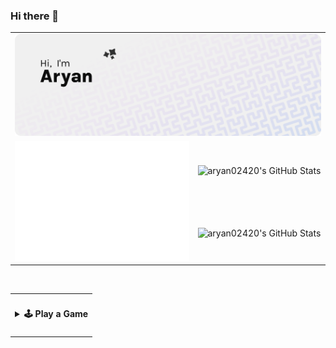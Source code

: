 ### Hi there 👋

<table border="0">
  <tr>
    <td colspan="2">
      <picture>
        <source
          media="(prefers-color-scheme: dark)"
          srcset="images/banner.png"
        />
        <img
          src="images/banner_light.png"
          alt="Hi, I'm Aryan"
        />
      </picture>
    </td>
  </tr>
  <tr>
    <td rowspan="2">
      <picture>
        <source
          media="(prefers-color-scheme: dark)"
          srcset="userfetch/info.svg"
          width="390"
        />
        <img
          src="userfetch/info_light.svg"
          alt="aryan02420's GitHub Stats"
          width="390"
        />
      </picture>
    </td>
    <td>
      <picture>
        <source
          media="(prefers-color-scheme: dark)"
          srcset="https://github-readme-stats.vercel.app/api?username=aryan02420&show_icons=true&hide_title=true&hide_border=true&border_radius=12&include_all_commits=true&count_private=true&bg_color=18181B&icon_color=4ade80&text_color=fcfcfc&title_color=4ade80"
          width="380"
        />
        <img
          src="https://github-readme-stats.vercel.app/api?username=aryan02420&show_icons=true&hide_title=true&hide_border=true&border_radius=12&include_all_commits=true&count_private=true&bg_color=f0f0f0&icon_color=3b82f6&text_color=232627&title_color=3b82f6"
          alt="aryan02420's GitHub Stats"
          width="380"
        />
      </picture>
    </td>
  </tr>
  <tr>
    <td>
      <picture>
        <source
          media="(prefers-color-scheme: dark)"
          srcset="https://github-readme-stats.vercel.app/api/top-langs/?username=aryan02420&layout=compact&hide_title=true&langs_count=6&hide_border=true&border_radius=12&card_width=380&bg_color=18181B&icon_color=4ade80&text_color=fcfcfc&title_color=4ade80"
          width="380"
        />
        <img
          src="https://github-readme-stats.vercel.app/api/top-langs/?username=aryan02420&layout=compact&hide_title=true&langs_count=6&hide_border=true&border_radius=12&card_width=380&bg_color=f0f0f0&icon_color=3b82f6&text_color=232627&title_color=3b82f6"
          alt="aryan02420's GitHub Stats"
          width="380"
        />
      </picture>
    </td>
  </tr>
</table>


<br/>

<table>
  <tr>
    <td>
      <h4>
        <details>
          <summary>🕹️ Play a Game</summary>
          <!--START_SECTION:wreadle--><!--VAR:wreadle state=8gb0jj4gn0g418j000hrk8rqo4p42lbbo-->

<p align="center">
<table>
<tr><th>

# <img height="32px" src="https://raw.githubusercontent.com/aryan02420/wordle/main/public/images/timer.svg" alt="timer" /> WORDLE

</th></tr>
<tr><td>

<br/>

</td></tr>
<tr><td><p align="center">

|      |      |      |      |      |
| ---- | ---- | ---- | ---- | ---- |
|<img height="40px" src="https://raw.githubusercontent.com/aryan02420/wordle/main/public/images/c1.png" />|<img height="40px" src="https://raw.githubusercontent.com/aryan02420/wordle/main/public/images/h1.png" />|<img height="40px" src="https://raw.githubusercontent.com/aryan02420/wordle/main/public/images/o1.png" />|<img height="40px" src="https://raw.githubusercontent.com/aryan02420/wordle/main/public/images/r1.png" />|<img height="40px" src="https://raw.githubusercontent.com/aryan02420/wordle/main/public/images/d1.png" />|
|<img height="40px" src="https://raw.githubusercontent.com/aryan02420/wordle/main/public/images/p1.png" />|<img height="40px" src="https://raw.githubusercontent.com/aryan02420/wordle/main/public/images/l2.png" />|<img height="40px" src="https://raw.githubusercontent.com/aryan02420/wordle/main/public/images/a2.png" />|<img height="40px" src="https://raw.githubusercontent.com/aryan02420/wordle/main/public/images/t3.png" />|<img height="40px" src="https://raw.githubusercontent.com/aryan02420/wordle/main/public/images/e3.png" />|
|<img height="40px" src="https://raw.githubusercontent.com/aryan02420/wordle/main/public/images/q0.png" />|<img height="40px" src="https://raw.githubusercontent.com/aryan02420/wordle/main/public/images/cursor.png" />|<img height="40px" src="https://raw.githubusercontent.com/aryan02420/wordle/main/public/images/blank.png" />|<img height="40px" src="https://raw.githubusercontent.com/aryan02420/wordle/main/public/images/blank.png" />|<img height="40px" src="https://raw.githubusercontent.com/aryan02420/wordle/main/public/images/blank.png" />|
|<img height="40px" src="https://raw.githubusercontent.com/aryan02420/wordle/main/public/images/blank.png" />|<img height="40px" src="https://raw.githubusercontent.com/aryan02420/wordle/main/public/images/blank.png" />|<img height="40px" src="https://raw.githubusercontent.com/aryan02420/wordle/main/public/images/blank.png" />|<img height="40px" src="https://raw.githubusercontent.com/aryan02420/wordle/main/public/images/blank.png" />|<img height="40px" src="https://raw.githubusercontent.com/aryan02420/wordle/main/public/images/blank.png" />|
|<img height="40px" src="https://raw.githubusercontent.com/aryan02420/wordle/main/public/images/blank.png" />|<img height="40px" src="https://raw.githubusercontent.com/aryan02420/wordle/main/public/images/blank.png" />|<img height="40px" src="https://raw.githubusercontent.com/aryan02420/wordle/main/public/images/blank.png" />|<img height="40px" src="https://raw.githubusercontent.com/aryan02420/wordle/main/public/images/blank.png" />|<img height="40px" src="https://raw.githubusercontent.com/aryan02420/wordle/main/public/images/blank.png" />|
|<img height="40px" src="https://raw.githubusercontent.com/aryan02420/wordle/main/public/images/blank.png" />|<img height="40px" src="https://raw.githubusercontent.com/aryan02420/wordle/main/public/images/blank.png" />|<img height="40px" src="https://raw.githubusercontent.com/aryan02420/wordle/main/public/images/blank.png" />|<img height="40px" src="https://raw.githubusercontent.com/aryan02420/wordle/main/public/images/blank.png" />|<img height="40px" src="https://raw.githubusercontent.com/aryan02420/wordle/main/public/images/blank.png" />|


</p></td></tr>
<tr><td><p align="center"></p></td></tr>
<tr><td><p align="center">

<br/>

</p></td></tr>
<tr><td><p align="center"><a href="https://wreadle.02420.dev/aryan02420/aryan02420/wordle/q"><img height="40px" src="https://raw.githubusercontent.com/aryan02420/wordle/main/public/images/q0.png" /></a> &nbsp;<a href="https://wreadle.02420.dev/aryan02420/aryan02420/wordle/w"><img height="40px" src="https://raw.githubusercontent.com/aryan02420/wordle/main/public/images/w0.png" /></a> &nbsp;<a href="https://wreadle.02420.dev/aryan02420/aryan02420/wordle/e"><img height="40px" src="https://raw.githubusercontent.com/aryan02420/wordle/main/public/images/e3.png" /></a> &nbsp;<a href="https://wreadle.02420.dev/aryan02420/aryan02420/wordle/r"><img height="40px" src="https://raw.githubusercontent.com/aryan02420/wordle/main/public/images/r1.png" /></a> &nbsp;<a href="https://wreadle.02420.dev/aryan02420/aryan02420/wordle/t"><img height="40px" src="https://raw.githubusercontent.com/aryan02420/wordle/main/public/images/t3.png" /></a> &nbsp;<a href="https://wreadle.02420.dev/aryan02420/aryan02420/wordle/y"><img height="40px" src="https://raw.githubusercontent.com/aryan02420/wordle/main/public/images/y0.png" /></a> &nbsp;<a href="https://wreadle.02420.dev/aryan02420/aryan02420/wordle/u"><img height="40px" src="https://raw.githubusercontent.com/aryan02420/wordle/main/public/images/u0.png" /></a> &nbsp;<a href="https://wreadle.02420.dev/aryan02420/aryan02420/wordle/i"><img height="40px" src="https://raw.githubusercontent.com/aryan02420/wordle/main/public/images/i0.png" /></a> &nbsp;<a href="https://wreadle.02420.dev/aryan02420/aryan02420/wordle/o"><img height="40px" src="https://raw.githubusercontent.com/aryan02420/wordle/main/public/images/o1.png" /></a> &nbsp;<a href="https://wreadle.02420.dev/aryan02420/aryan02420/wordle/p"><img height="40px" src="https://raw.githubusercontent.com/aryan02420/wordle/main/public/images/p1.png" /></a> &nbsp;</p></td></tr>
<tr><td><p align="center"><a href="https://wreadle.02420.dev/aryan02420/aryan02420/wordle/a"><img height="40px" src="https://raw.githubusercontent.com/aryan02420/wordle/main/public/images/a2.png" /></a> &nbsp;<a href="https://wreadle.02420.dev/aryan02420/aryan02420/wordle/s"><img height="40px" src="https://raw.githubusercontent.com/aryan02420/wordle/main/public/images/s0.png" /></a> &nbsp;<a href="https://wreadle.02420.dev/aryan02420/aryan02420/wordle/d"><img height="40px" src="https://raw.githubusercontent.com/aryan02420/wordle/main/public/images/d1.png" /></a> &nbsp;<a href="https://wreadle.02420.dev/aryan02420/aryan02420/wordle/f"><img height="40px" src="https://raw.githubusercontent.com/aryan02420/wordle/main/public/images/f0.png" /></a> &nbsp;<a href="https://wreadle.02420.dev/aryan02420/aryan02420/wordle/g"><img height="40px" src="https://raw.githubusercontent.com/aryan02420/wordle/main/public/images/g0.png" /></a> &nbsp;<a href="https://wreadle.02420.dev/aryan02420/aryan02420/wordle/h"><img height="40px" src="https://raw.githubusercontent.com/aryan02420/wordle/main/public/images/h1.png" /></a> &nbsp;<a href="https://wreadle.02420.dev/aryan02420/aryan02420/wordle/j"><img height="40px" src="https://raw.githubusercontent.com/aryan02420/wordle/main/public/images/j0.png" /></a> &nbsp;<a href="https://wreadle.02420.dev/aryan02420/aryan02420/wordle/k"><img height="40px" src="https://raw.githubusercontent.com/aryan02420/wordle/main/public/images/k0.png" /></a> &nbsp;<a href="https://wreadle.02420.dev/aryan02420/aryan02420/wordle/l"><img height="40px" src="https://raw.githubusercontent.com/aryan02420/wordle/main/public/images/l2.png" /></a> &nbsp;</p></td></tr>
<tr><td><p align="center"><a href="https://wreadle.02420.dev/aryan02420/aryan02420/wordle/bksp"><img height="40px" src="https://raw.githubusercontent.com/aryan02420/wordle/main/public/images/bksp.png" /></a> &nbsp;<a href="https://wreadle.02420.dev/aryan02420/aryan02420/wordle/z"><img height="40px" src="https://raw.githubusercontent.com/aryan02420/wordle/main/public/images/z0.png" /></a> &nbsp;<a href="https://wreadle.02420.dev/aryan02420/aryan02420/wordle/x"><img height="40px" src="https://raw.githubusercontent.com/aryan02420/wordle/main/public/images/x0.png" /></a> &nbsp;<a href="https://wreadle.02420.dev/aryan02420/aryan02420/wordle/c"><img height="40px" src="https://raw.githubusercontent.com/aryan02420/wordle/main/public/images/c1.png" /></a> &nbsp;<a href="https://wreadle.02420.dev/aryan02420/aryan02420/wordle/v"><img height="40px" src="https://raw.githubusercontent.com/aryan02420/wordle/main/public/images/v0.png" /></a> &nbsp;<a href="https://wreadle.02420.dev/aryan02420/aryan02420/wordle/b"><img height="40px" src="https://raw.githubusercontent.com/aryan02420/wordle/main/public/images/b0.png" /></a> &nbsp;<a href="https://wreadle.02420.dev/aryan02420/aryan02420/wordle/n"><img height="40px" src="https://raw.githubusercontent.com/aryan02420/wordle/main/public/images/n0.png" /></a> &nbsp;<a href="https://wreadle.02420.dev/aryan02420/aryan02420/wordle/m"><img height="40px" src="https://raw.githubusercontent.com/aryan02420/wordle/main/public/images/m0.png" /></a> &nbsp;<a href="https://wreadle.02420.dev/aryan02420/aryan02420/wordle/enter"><img height="40px" src="https://raw.githubusercontent.com/aryan02420/wordle/main/public/images/enter.png" /></a> &nbsp;</p></td></tr>
</table>
</p>

<!--END_SECTION:wreadle-->
        </details>
      </h4>
    </td>
  </tr>
</table>

<!--
**aryan02420/aryan02420** is a ✨ _special_ ✨ repository because its `README.md` (this file) appears on your GitHub profile.

Here are some ideas to get you started:

- 🔭 I’m currently working on ...
- 🌱 I’m currently learning ...
- 👯 I’m looking to collaborate on ...
- 🤔 I’m looking for help with ...
- 💬 Ask me about ...
- 📫 How to reach me: ...
- 😄 Pronouns: ...
- ⚡ Fun fact: ...
-->
